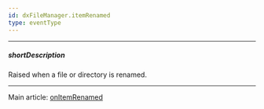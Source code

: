 ```yaml
---
id: dxFileManager.itemRenamed
type: eventType
---
```

---
##### shortDescription
Raised when a file or directory is renamed.

---
Main article: [onItemRenamed](/Documentation/ApiReference/UI_Components/dxFileManager/Configuration/#onItemRenamed)